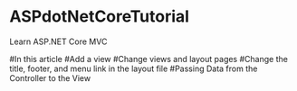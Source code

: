 # ASPdotNetCoreTutorial
Learn ASP.NET Core MVC


#In this article
#Add a view
#Change views and layout pages
#Change the title, footer, and menu link in the layout file
#Passing Data from the Controller to the View
